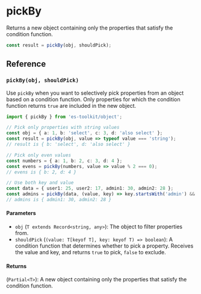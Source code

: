 # pickBy

Returns a new object containing only the properties that satisfy the condition function.

```typescript
const result = pickBy(obj, shouldPick);
```

## Reference

### `pickBy(obj, shouldPick)`

Use `pickBy` when you want to selectively pick properties from an object based on a condition function. Only properties for which the condition function returns `true` are included in the new object.

```typescript
import { pickBy } from 'es-toolkit/object';

// Pick only properties with string values
const obj = { a: 1, b: 'select', c: 3, d: 'also select' };
const result = pickBy(obj, value => typeof value === 'string');
// result is { b: 'select', d: 'also select' }

// Pick only even values
const numbers = { a: 1, b: 2, c: 3, d: 4 };
const evens = pickBy(numbers, value => value % 2 === 0);
// evens is { b: 2, d: 4 }

// Use both key and value
const data = { user1: 25, user2: 17, admin1: 30, admin2: 28 };
const admins = pickBy(data, (value, key) => key.startsWith('admin') && value > 25);
// admins is { admin1: 30, admin2: 28 }
```

#### Parameters

- `obj` (`T extends Record<string, any>`): The object to filter properties from.
- `shouldPick` (`(value: T[keyof T], key: keyof T) => boolean`): A condition function that determines whether to pick a property. Receives the value and key, and returns `true` to pick, `false` to exclude.

#### Returns

(`Partial<T>`): A new object containing only the properties that satisfy the condition function.
